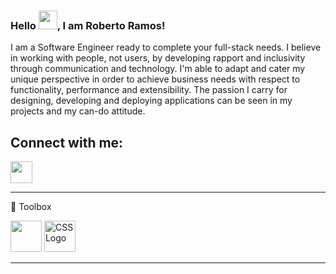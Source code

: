 ### Hello <img src="https://raw.githubusercontent.com/MartinHeinz/MartinHeinz/master/wave.gif" width="30px">, I am Roberto Ramos!

I am a Software Engineer ready to complete your full-stack needs. I believe in working with people, not users, by developing rapport and inclusivity through communication and technology. I'm able to adapt and cater my unique perspective in order to achieve business needs with respect to functionality, performance and extensibility. The passion I carry for designing, developing and deploying applications can be seen in my projects and my can-do attitude.

## Connect with me:

<img src="https://user-images.githubusercontent.com/66038058/115157373-e5ebce80-a056-11eb-8f11-cd7463dfd8d7.png" width="35" height="35"/>

--------

🧰 Toolbox

<img src="https://user-images.githubusercontent.com/66038058/115157445-467b0b80-a057-11eb-8f1e-22b7f46a02e9.png" width="50" height="50"/> <img src="https://cdn.worldvectorlogo.com/logos/css3.svg" alt="CSS Logo" width="50" height="50"/>

--------
